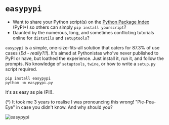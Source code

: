 # `easypypi`
- Want to share your Python script(s) on the [Python Package Index](https://pypi.org/) (PyPI*) so others can simply `pip install yourscript`?
- Daunted by the numerous, long, and sometimes conflicting tutorials online for `distutils` and `setuptools`?

`easypypi` is a simple, one-size-fits-all solution that caters for 87.3% of use cases (*Ed - really?!!*).  It's aimed at Pythonistas who've never published to PyPI or have, but loathed the experience.  Just install it, run it, and follow the prompts.  No knowledge of `setuptools`, `twine`, or how to write a `setup.py` script required.

    pip install easypypi
    pythom -m easypypi.py
    
It's as easy as pie (PI!).

(*) It took me 3 years to realise I was pronouncing this wrong!  "Pie-Pea-Eye" in case you didn't know.  And why should you?

![easypypi](https://images-na.ssl-images-amazon.com/images/I/815sx0JMEnL.jpg)
